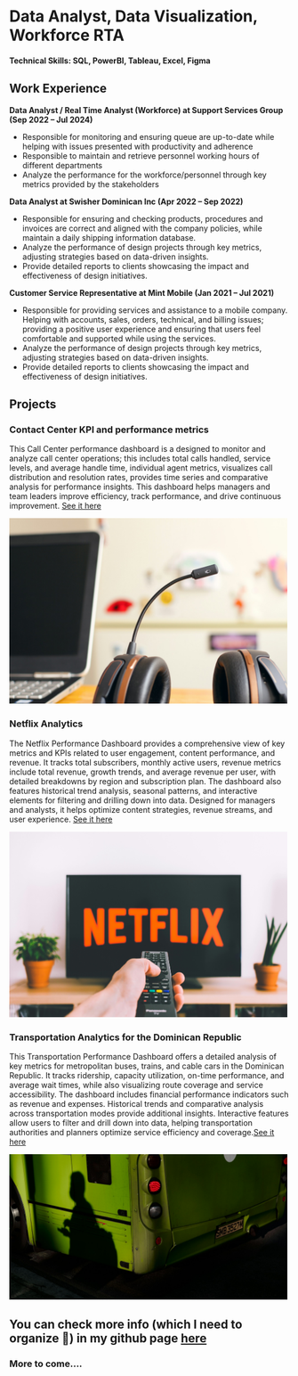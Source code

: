 # Data Analyst, Data Visualization, Workforce RTA

#### Technical Skills: SQL, PowerBI, Tableau, Excel, Figma

## Work Experience
**Data Analyst / Real Time Analyst (Workforce) at Support Services Group (Sep 2022 – Jul 2024)**
- Responsible for monitoring and ensuring queue are up-to-date while helping with issues presented with productivity and adherence
- Responsible to maintain and retrieve personnel working hours of different departments
- Analyze the performance for the workforce/personnel through key metrics provided by the stakeholders

**Data Analyst at Swisher Dominican Inc (Apr 2022 – Sep 2022)**
- Responsible for ensuring and checking products, procedures and invoices are correct and aligned with the company policies, while maintain a daily shipping information database.
- Analyze the performance of design projects through key metrics, adjusting strategies based on data-driven insights.
- Provide detailed reports to clients showcasing the impact and effectiveness of design initiatives.

**Customer Service Representative at Mint Mobile (Jan 2021 – Jul 2021)**
- Responsible for providing services and assistance to a mobile company. Helping with accounts, sales, orders, technical, and billing issues; providing a positive user experience and ensuring that users feel comfortable and supported while using the services.
- Analyze the performance of design projects through key metrics, adjusting strategies based on data-driven insights.
- Provide detailed reports to clients showcasing the impact and effectiveness of design initiatives.

## Projects

### Contact Center KPI and performance metrics

This Call Center performance dashboard is a designed to monitor and analyze call center operations; this includes total calls handled, service levels, and average handle time, individual agent metrics, visualizes call distribution and resolution rates, provides time series and comparative analysis for performance insights. This dashboard helps managers and team leaders improve efficiency, track performance, and drive continuous improvement. [See it here](https://project.novypro.com/7z40kB)

<img src="https://github.com/radha2106/radha2106/blob/main/folder/petr-machacek-BeVGrXEktIk-unsplash.jpg?raw=true" width="500"/>

### Netflix Analytics

The Netflix Performance Dashboard provides a comprehensive view of key metrics and KPIs related to user engagement, content performance, and revenue. It tracks total subscribers, monthly active users, revenue metrics include total revenue, growth trends, and average revenue per user, with detailed breakdowns by region and subscription plan. The dashboard also features historical trend analysis, seasonal patterns, and interactive elements for filtering and drilling down into data. Designed for managers and analysts, it helps optimize content strategies, revenue streams, and user experience. [See it here](https://project.novypro.com/UIKrHN)

<img src="https://github.com/radha2106/radha2106/blob/main/folder/freestocks-11SgH7U6TmI-unsplash.jpg?raw=true" width="500"/>

### Transportation Analytics for the Dominican Republic

This Transportation Performance Dashboard offers a detailed analysis of key metrics for metropolitan buses, trains, and cable cars in the Dominican Republic. It tracks ridership, capacity utilization, on-time performance, and average wait times, while also visualizing route coverage and service accessibility. The dashboard includes financial performance indicators such as revenue and expenses. Historical trends and comparative analysis across transportation modes provide additional insights. Interactive features allow users to filter and drill down into data, helping transportation authorities and planners optimize service efficiency and coverage.[See it here](https://project.novypro.com/HH9naZ)

<img src="https://github.com/radha2106/radha2106/blob/main/folder/kok-joe-ong-BCjW6f8xZa8-unsplash.jpg?raw=true" width="500"/>

## You can check more info (which I need to organize 🤣) in my github page [here](https://github.com/radha2106)
### More to come....
